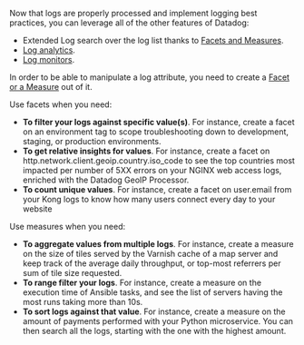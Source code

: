 Now that logs are properly processed and implement logging best practices, you can leverage all of the other features of Datadog:

* Extended Log search over the log list thanks to [Facets and Measures](https://docs.datadoghq.com/logs/explorer/facets/).
* [Log analytics](https://docs.datadoghq.com/logs/explorer/analytics/).
* [Log monitors](https://docs.datadoghq.com/monitors/monitor_types/log/).

In order to be able to manipulate a log attribute, you need to create a [Facet or a Measure](https://docs.datadoghq.com/logs/explorer/facets/) out of it.

Use facets when you need:

* **To filter your logs against specific value(s)**. For instance, create a facet on an environment tag to scope troubleshooting down to development, staging, or production environments.
* **To get relative insights for values**. For instance, create a facet on http.network.client.geoip.country.iso_code to see the top countries most impacted per number of 5XX errors on your NGINX web access logs, enriched with the Datadog GeoIP Processor.
* **To count unique values**. For instance, create a facet on user.email from your Kong logs to know how many users connect every day to your website

Use measures when you need:

* **To aggregate values from multiple logs**. For instance, create a measure on the size of tiles served by the Varnish cache of a map server and keep track of the average daily throughput, or top-most referrers per sum of tile size requested.
* **To range filter your logs**. For instance, create a measure on the execution time of Ansible tasks, and see the list of servers having the most runs taking more than 10s.
* **To sort logs against that value**. For instance, create a measure on the amount of payments performed with your Python microservice. You can then search all the logs, starting with the one with the highest amount.
